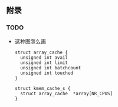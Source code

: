 


## 附录

### TODO

- 这种图怎么画
  ```
  struct array_cache {
    unsigned int avail
    unsigned int limit
    unsigned int batchcount
    unsigned int touched
  }

  struct kmem_cache_s {
    struct array_cache	*array[NR_CPUS]
  }
  ```


